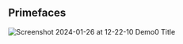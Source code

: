 ## Primefaces

![Screenshot 2024-01-26 at 12-22-10 Demo0 Title](https://github.com/skwaweruke/Primefaces/assets/61977686/987c474c-0ee9-4562-bb03-ec29acc3af28)
